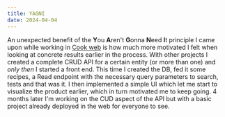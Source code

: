 ```yaml
---
title: YAGNI
date: 2024-04-04
---
```


An unexpected benefit of the **Y**ou **A**ren't **G**onna **N**eed **I**t principle I came upon while working in [Cook web](https://github.com/luz-ojeda/cook-web) is how much more motivated I felt when looking at concrete results earlier in the process. With other projects I created a complete CRUD API for a certain entity (or more than one) and *only then* I started a front end. This time I created the DB, fed it some recipes, a Read endpoint with the necessary query parameters to search, tests and that was it. I then implemented a simple UI which let me start to visualize the product earlier, which in turn motivated me to keep going. 4 months later I'm working on the CUD aspect of the API but with a basic project already deployed in the web for everyone to see.
